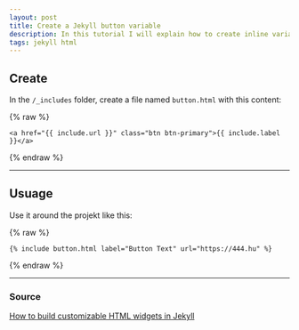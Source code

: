 ```yaml
---
layout: post
title: Create a Jekyll button variable
description: In this tutorial I will explain how to create inline variables in Jekyll.
tags: jekyll html
---
```


## Create

In the `/_includes` folder, create a file named `button.html` with this content:

{% raw %}

```other
<a href="{{ include.url }}" class="btn btn-primary">{{ include.label }}</a>
```

{% endraw %}

---

## Usuage

Use it around the projekt like this:

{% raw %}

```other
{% include button.html label="Button Text" url="https://444.hu" %}
```

{% endraw %}

---

### Source

[How to build customizable HTML widgets in Jekyll](https://www.sitepoint.com/quick-tip-how-to-build-customizable-html-widgets-in-jekyll/)
